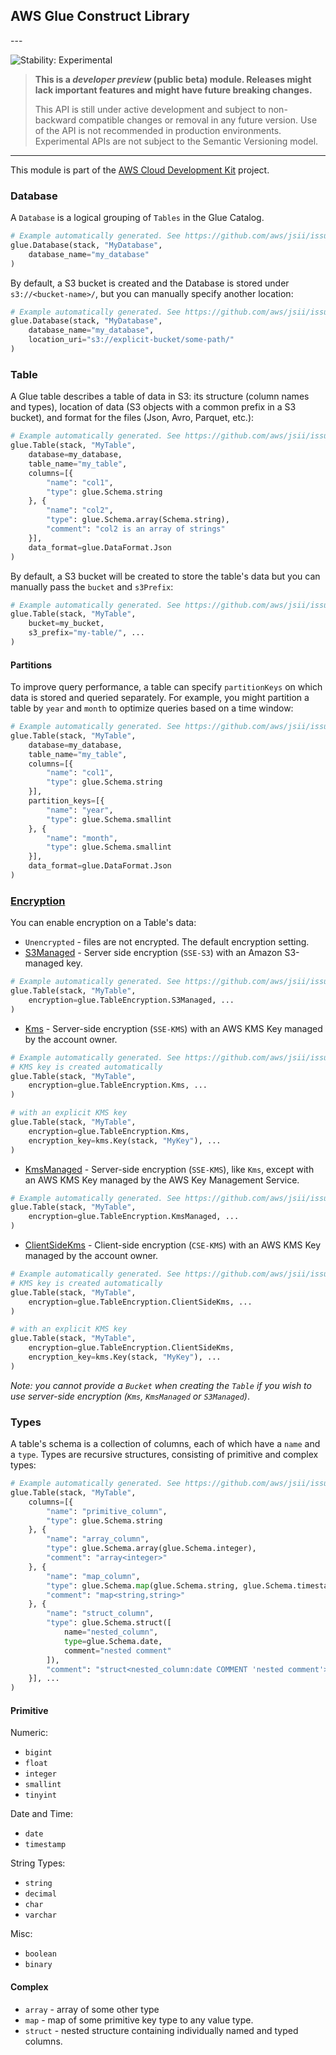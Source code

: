 ## AWS Glue Construct Library

<!--BEGIN STABILITY BANNER-->---


![Stability: Experimental](https://img.shields.io/badge/stability-Experimental-important.svg?style=for-the-badge)

> **This is a *developer preview* (public beta) module. Releases might lack important features and might have
> future breaking changes.**
>
> This API is still under active development and subject to non-backward
> compatible changes or removal in any future version. Use of the API is not recommended in production
> environments. Experimental APIs are not subject to the Semantic Versioning model.

---
<!--END STABILITY BANNER-->

This module is part of the [AWS Cloud Development Kit](https://github.com/aws/aws-cdk) project.

### Database

A `Database` is a logical grouping of `Tables` in the Glue Catalog.

```python
# Example automatically generated. See https://github.com/aws/jsii/issues/826
glue.Database(stack, "MyDatabase",
    database_name="my_database"
)
```

By default, a S3 bucket is created and the Database is stored under  `s3://<bucket-name>/`, but you can manually specify another location:

```python
# Example automatically generated. See https://github.com/aws/jsii/issues/826
glue.Database(stack, "MyDatabase",
    database_name="my_database",
    location_uri="s3://explicit-bucket/some-path/"
)
```

### Table

A Glue table describes a table of data in S3: its structure (column names and types), location of data (S3 objects with a common prefix in a S3 bucket), and format for the files (Json, Avro, Parquet, etc.):

```python
# Example automatically generated. See https://github.com/aws/jsii/issues/826
glue.Table(stack, "MyTable",
    database=my_database,
    table_name="my_table",
    columns=[{
        "name": "col1",
        "type": glue.Schema.string
    }, {
        "name": "col2",
        "type": glue.Schema.array(Schema.string),
        "comment": "col2 is an array of strings"
    }],
    data_format=glue.DataFormat.Json
)
```

By default, a S3 bucket will be created to store the table's data but you can manually pass the `bucket` and `s3Prefix`:

```python
# Example automatically generated. See https://github.com/aws/jsii/issues/826
glue.Table(stack, "MyTable",
    bucket=my_bucket,
    s3_prefix="my-table/", ...
)
```

#### Partitions

To improve query performance, a table can specify `partitionKeys` on which data is stored and queried separately. For example, you might partition a table by `year` and `month` to optimize queries based on a time window:

```python
# Example automatically generated. See https://github.com/aws/jsii/issues/826
glue.Table(stack, "MyTable",
    database=my_database,
    table_name="my_table",
    columns=[{
        "name": "col1",
        "type": glue.Schema.string
    }],
    partition_keys=[{
        "name": "year",
        "type": glue.Schema.smallint
    }, {
        "name": "month",
        "type": glue.Schema.smallint
    }],
    data_format=glue.DataFormat.Json
)
```

### [Encryption](https://docs.aws.amazon.com/athena/latest/ug/encryption.html)

You can enable encryption on a Table's data:

* `Unencrypted` - files are not encrypted. The default encryption setting.
* [S3Managed](https://docs.aws.amazon.com/AmazonS3/latest/dev/UsingServerSideEncryption.html) - Server side encryption (`SSE-S3`) with an Amazon S3-managed key.

```python
# Example automatically generated. See https://github.com/aws/jsii/issues/826
glue.Table(stack, "MyTable",
    encryption=glue.TableEncryption.S3Managed, ...
)
```

* [Kms](https://docs.aws.amazon.com/AmazonS3/latest/dev/UsingKMSEncryption.html) - Server-side encryption (`SSE-KMS`) with an AWS KMS Key managed by the account owner.

```python
# Example automatically generated. See https://github.com/aws/jsii/issues/826
# KMS key is created automatically
glue.Table(stack, "MyTable",
    encryption=glue.TableEncryption.Kms, ...
)

# with an explicit KMS key
glue.Table(stack, "MyTable",
    encryption=glue.TableEncryption.Kms,
    encryption_key=kms.Key(stack, "MyKey"), ...
)
```

* [KmsManaged](https://docs.aws.amazon.com/AmazonS3/latest/dev/UsingKMSEncryption.html) - Server-side encryption (`SSE-KMS`), like `Kms`, except with an AWS KMS Key managed by the AWS Key Management Service.

```python
# Example automatically generated. See https://github.com/aws/jsii/issues/826
glue.Table(stack, "MyTable",
    encryption=glue.TableEncryption.KmsManaged, ...
)
```

* [ClientSideKms](https://docs.aws.amazon.com/AmazonS3/latest/dev/UsingClientSideEncryption.html#client-side-encryption-kms-managed-master-key-intro) - Client-side encryption (`CSE-KMS`) with an AWS KMS Key managed by the account owner.

```python
# Example automatically generated. See https://github.com/aws/jsii/issues/826
# KMS key is created automatically
glue.Table(stack, "MyTable",
    encryption=glue.TableEncryption.ClientSideKms, ...
)

# with an explicit KMS key
glue.Table(stack, "MyTable",
    encryption=glue.TableEncryption.ClientSideKms,
    encryption_key=kms.Key(stack, "MyKey"), ...
)
```

*Note: you cannot provide a `Bucket` when creating the `Table` if you wish to use server-side encryption (`Kms`, `KmsManaged` or `S3Managed`)*.

### Types

A table's schema is a collection of columns, each of which have a `name` and a `type`. Types are recursive structures, consisting of primitive and complex types:

```python
# Example automatically generated. See https://github.com/aws/jsii/issues/826
glue.Table(stack, "MyTable",
    columns=[{
        "name": "primitive_column",
        "type": glue.Schema.string
    }, {
        "name": "array_column",
        "type": glue.Schema.array(glue.Schema.integer),
        "comment": "array<integer>"
    }, {
        "name": "map_column",
        "type": glue.Schema.map(glue.Schema.string, glue.Schema.timestamp),
        "comment": "map<string,string>"
    }, {
        "name": "struct_column",
        "type": glue.Schema.struct([
            name="nested_column",
            type=glue.Schema.date,
            comment="nested comment"
        ]),
        "comment": "struct<nested_column:date COMMENT 'nested comment'>"
    }], ...
)
```

#### Primitive

Numeric:

* `bigint`
* `float`
* `integer`
* `smallint`
* `tinyint`

Date and Time:

* `date`
* `timestamp`

String Types:

* `string`
* `decimal`
* `char`
* `varchar`

Misc:

* `boolean`
* `binary`

#### Complex

* `array` - array of some other type
* `map` - map of some primitive key type to any value type.
* `struct` - nested structure containing individually named and typed columns.
